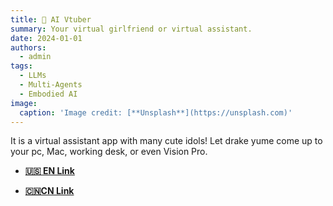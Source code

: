 ```yaml
---
title: 🧠 AI Vtuber
summary: Your virtual girlfriend or virtual assistant.
date: 2024-01-01
authors:
  - admin   
tags:
  - LLMs
  - Multi-Agents
  - Embodied AI
image:
  caption: 'Image credit: [**Unsplash**](https://unsplash.com)'
---
```


It is a virtual assistant app with many cute idols! Let drake yume come up to your pc, Mac, working desk, or even Vision Pro.

- [**🇺🇸 EN Link**](https://lilyn.ai/#Projects)

- [**🇨🇳CN Link**](https://deskmate.dev/)
